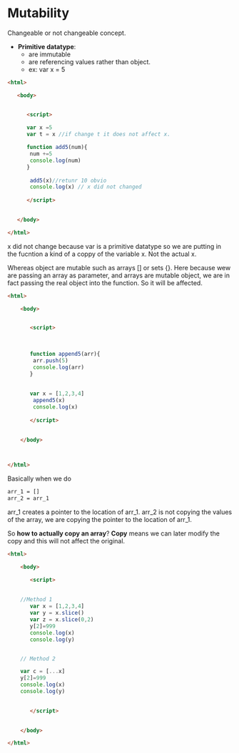 # Mutability

Changeable or not changeable concept.

- **Primitive datatype**:
  - are immutable
  - are referencing values rather than object.
  - ex: var x = 5
 ```html
<html>

    <body>


       <script>
        
       var x =5
       var t = x //if change t it does not affect x.

       function add5(num){
        num +=5
        console.log(num)
       }
       
        add5(x)//retunr 10 obvio
        console.log(x) // x did not changed
       
       </script>
            

    </body>

</html>
```
x did not change because var is a primitive datatype so we are putting in the fucntion a kind of a coppy of the variable x. Not the actual x.



Whereas object are mutable such as arrays [] or sets {}.
Here because wew are passing an array as parameter, and arrays are mutable object, we are in fact passing the real object into the function. So it will be affected.

```html
<html>

    <body>


       <script>
        
     

       function append5(arr){
        arr.push(5)
        console.log(arr)
       }
       
        
       var x = [1,2,3,4]
        append5(x)
        console.log(x) 
       
       </script>
            

    </body>



</html>
```


Basically when we do
```html
arr_1 = []
arr_2 = arr_1
```
arr_1 creates a pointer to the location of arr_1.
arr_2 is not copying the values of the array, we are copying the pointer to the location of arr_1.

So **how to actually copy an array**?
**Copy** means we can later modify the copy and this will not affect the original.

```html
<html>

    <body>

       <script>
        
       
    //Method 1
       var x = [1,2,3,4]
       var y = x.slice()
       var z = x.slice(0,2)
       y[2]=999
       console.log(x) 
       console.log(y)


    // Method 2

    var c = [...x]
    y[2]=999
    console.log(x) 
    console.log(y)

       
       </script>
            

    </body>

</html>
```



